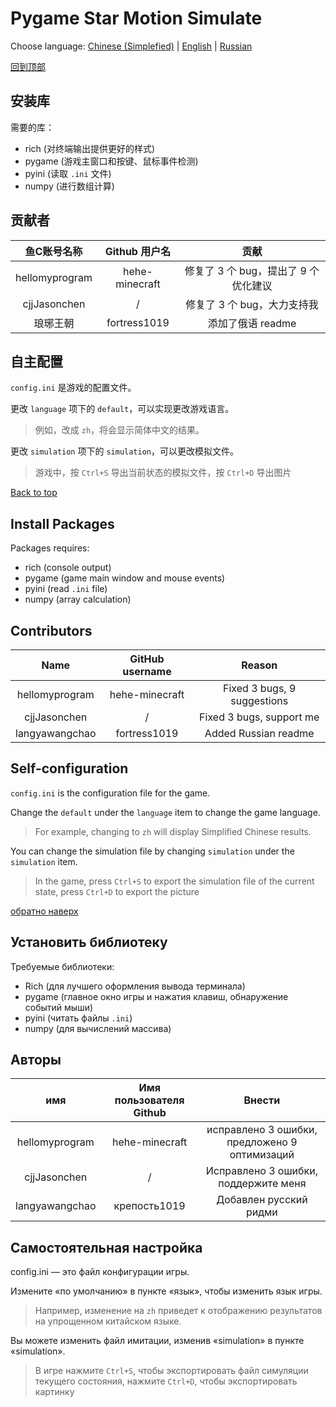 # Pygame Star Motion Simulate

Choose language: [Chinese (Simplefied)](#zh) | [English](#en) | [Russian](#ru)

<a name="zh"></a>

[回到顶部](#)

## 安装库

需要的库：

- rich (对终端输出提供更好的样式)
- pygame (游戏主窗口和按键、鼠标事件检测)
- pyini (读取 `.ini` 文件)
- numpy (进行数组计算)

## 贡献者

|     鱼C账号名称     |       Github 用户名        |                贡献                 |
|:------------------:|:-------------------------:|:-----------------------------------:|
|   hellomyprogram   |      hehe-minecraft       |  修复了 3 个 bug，提出了 9 个优化建议  |
|    cjjJasonchen    |             /             |      修复了 3 个 bug，大力支持我      |
|      琅琊王朝       |       fortress1019        |          添加了俄语 readme           |

## 自主配置

`config.ini` 是游戏的配置文件。

更改 `language` 项下的 `default`，可以实现更改游戏语言。

> 例如，改成 `zh`，将会显示简体中文的结果。

更改 `simulation` 项下的 `simulation`，可以更改模拟文件。

> 游戏中，按 `Ctrl+S` 导出当前状态的模拟文件，按 `Ctrl+D` 导出图片

<a name="en"></a>

[Back to top](#)

## Install Packages

Packages requires:

- rich (console output)
- pygame (game main window and mouse events)
- pyini (read `.ini` file)
- numpy (array calculation)

## Contributors

|      Name      | GitHub username |            Reason           |
|:--------------:|:---------------:|:---------------------------:|
| hellomyprogram | hehe-minecraft  | Fixed 3 bugs, 9 suggestions |
|  cjjJasonchen  |        /        |  Fixed 3 bugs, support me   |
| langyawangchao |   fortress1019  |    Added Russian readme     |

## Self-configuration

`config.ini` is the configuration file for the game.

Change the `default` under the `language` item to change the game language.

> For example, changing to `zh` will display Simplified Chinese results.

You can change the simulation file by changing `simulation` under the `simulation` item.

> In the game, press `Ctrl+S` to export the simulation file of the current state, press `Ctrl+D` to export the picture

<a name="ru"></a>

[обратно наверх](#)

## Установить библиотеку

Требуемые библиотеки:

- Rich (для лучшего оформления вывода терминала)
- pygame (главное окно игры и нажатия клавиш, обнаружение событий мыши)
- pyini (читать файлы `.ini`)
- numpy (для вычислений массива)

## Авторы

|        имя     | Имя пользователя Github |                    Внести                  |
|:--------------:|:---------------------:|:-----------------------------------------:|
| hellomyprogram |    hehe-minecraft     | исправлено 3 ошибки, предложено 9 оптимизаций |
|  cjjJasonchen  |           /           |     Исправлено 3 ошибки, поддержите меня     |
| langyawangchao |     крепость1019       |           Добавлен русский ридми            |

## Самостоятельная настройка

config.ini — это файл конфигурации игры.

Измените «по умолчанию» в пункте «язык», чтобы изменить язык игры.

> Например, изменение на `zh` приведет к отображению результатов на упрощенном китайском языке.

Вы можете изменить файл имитации, изменив «simulation» в пункте «simulation».

> В игре нажмите `Ctrl+S`, чтобы экспортировать файл симуляции текущего состояния, нажмите `Ctrl+D`, чтобы экспортировать картинку

<!-- > ⚠ This project cannot run on Python 3.7 or earlier. You need Python 3.8 or later to run this project. (It used `math.dist()` function.) -->

<!-- ## View documents of this project -->

<!-- - **LICENSE**: MIT license -->
<!-- - **AUTHOR**: dddddgz -->

<!-- Choose your language: [Chinese Simplified](README-zh.md) | [English](README-en.md) | [Russian](README-ru.md) -->

<!-- **Didn't see your language?** -->
<!-- > Sorry, I don't have enough language foundation, and I don't know enough about language differences. -->
<!-- > If you want to contribute the language that you know, please Fork this project, then [submit a Pull Request](https://github.com/dddddgz/star-motion-simulate/pulls), like this: [Pull Request #2](https://github.com/dddddgz/star-motion-simulate/pull/2) -->
